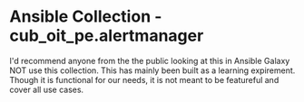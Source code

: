 # Ansible Collection - cub_oit_pe.alertmanager

I'd recommend anyone from the the public looking at this in Ansible Galaxy NOT use this collection. This has mainly been built as a learning expirement. Though it is functional for our needs, it is not meant to be featureful and cover all use cases.